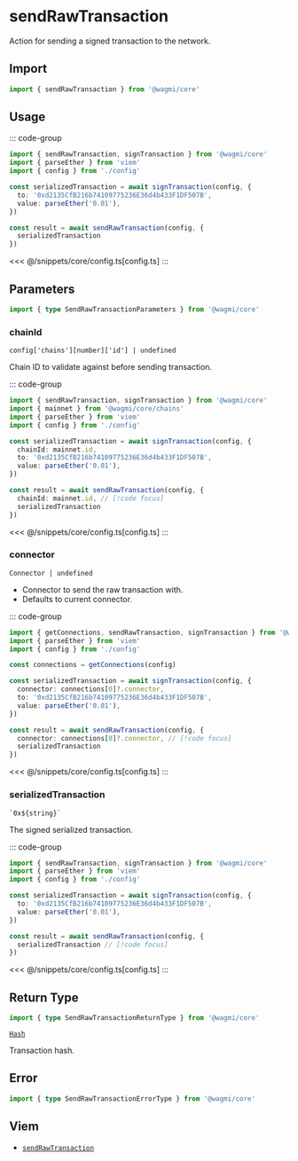 <script setup>
const packageName = '@wagmi/core'
const actionName = 'sendRawTransaction'
const typeName = 'SendRawTransaction'
</script>

# sendRawTransaction

Action for sending a signed transaction to the network.

## Import

```ts
import { sendRawTransaction } from '@wagmi/core'
```

## Usage

::: code-group
```ts [index.ts]
import { sendRawTransaction, signTransaction } from '@wagmi/core'
import { parseEther } from 'viem'
import { config } from './config'

const serializedTransaction = await signTransaction(config, {
  to: '0xd2135CfB216b74109775236E36d4b433F1DF507B',
  value: parseEther('0.01'),
})

const result = await sendRawTransaction(config, {
  serializedTransaction
})
```
<<< @/snippets/core/config.ts[config.ts]
:::

## Parameters

```ts
import { type SendRawTransactionParameters } from '@wagmi/core'
```

### chainId

`config['chains'][number]['id'] | undefined`

Chain ID to validate against before sending transaction.

::: code-group
```ts [index.ts]
import { sendRawTransaction, signTransaction } from '@wagmi/core'
import { mainnet } from '@wagmi/core/chains'
import { parseEther } from 'viem'
import { config } from './config'

const serializedTransaction = await signTransaction(config, {
  chainId: mainnet.id,
  to: '0xd2135CfB216b74109775236E36d4b433F1DF507B',
  value: parseEther('0.01'),
})

const result = await sendRawTransaction(config, {
  chainId: mainnet.id, // [!code focus]
  serializedTransaction
})
```
<<< @/snippets/core/config.ts[config.ts]
:::

### connector

`Connector | undefined`

- Connector to send the raw transaction with.
- Defaults to current connector.

::: code-group
```ts [index.ts]
import { getConnections, sendRawTransaction, signTransaction } from '@wagmi/core'
import { parseEther } from 'viem'
import { config } from './config'

const connections = getConnections(config)

const serializedTransaction = await signTransaction(config, {
  connector: connections[0]?.connector,
  to: '0xd2135CfB216b74109775236E36d4b433F1DF507B',
  value: parseEther('0.01'),
})

const result = await sendRawTransaction(config, {
  connector: connections[0]?.connector, // [!code focus]
  serializedTransaction
})

```
<<< @/snippets/core/config.ts[config.ts]
:::

### serializedTransaction

`` `0x${string}` ``

The signed serialized transaction.

::: code-group
```ts [index.ts]
import { sendRawTransaction, signTransaction } from '@wagmi/core'
import { parseEther } from 'viem'
import { config } from './config'

const serializedTransaction = await signTransaction(config, {
  to: '0xd2135CfB216b74109775236E36d4b433F1DF507B',
  value: parseEther('0.01'),
})

const result = await sendRawTransaction(config, {
  serializedTransaction // [!code focus]
})
```
<<< @/snippets/core/config.ts[config.ts]
:::

## Return Type

```ts
import { type SendRawTransactionReturnType } from '@wagmi/core'
```

[`Hash`](https://viem.sh/docs/glossary/types.html#hash)

Transaction hash.

## Error

```ts
import { type SendRawTransactionErrorType } from '@wagmi/core'
```

<!--@include: @shared/mutation-imports.md-->

## Viem

- [`sendRawTransaction`](https://viem.sh/docs/actions/wallet/sendRawTransaction.html)

